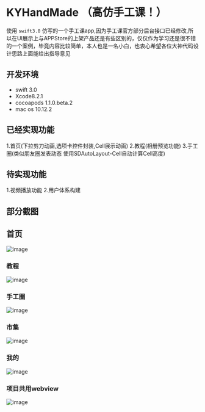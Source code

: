 # KYHandMade （高仿手工课！）

使用 `swift3.0` 仿写的一个手工课app,因为手工课官方部分后台接口已经修改,所以在UI展示上与APPStore的上架产品还是有些区别的，仅仅作为学习还是很不错的一个案例，毕竟内容比较简单，本人也是一名小白，也衷心希望各位大神代码设计思路上面能给出指导意见

## 开发环境

- swift 3.0
- Xcode8.2.1
- cocoapods 1.1.0.beta.2
- mac os 10.12.2

## 已经实现功能


1.首页(下拉剪刀动画,选项卡控件封装,Cell展示动画)
2.教程(相册预览功能)
3.手工圈(类似朋友圈发表动态 使用SDAutoLayout-Cell自动计算Cell高度)

## 待实现功能


1.视频播放功能
2.用户体系构建

## 部分截图


## 首页

![image](http://upload-images.jianshu.io/upload_images/694556-a4ca08fbea3dfecc.png?imageMogr2/auto-orient/strip%7CimageView2/2/w/1240)


### 教程

![image](http://upload-images.jianshu.io/upload_images/694556-76e3f73e1e80742a.png?imageMogr2/auto-orient/strip%7CimageView2/2/w/1240)


### 手工圈

![image](http://upload-images.jianshu.io/upload_images/694556-fb261da2432b1fde.png?imageMogr2/auto-orient/strip%7CimageView2/2/w/1240)

### 市集

![image](http://upload-images.jianshu.io/upload_images/694556-a8a198e330470be1.png?imageMogr2/auto-orient/strip%7CimageView2/2/w/1240)

### 我的

![image](http://upload-images.jianshu.io/upload_images/694556-394dc4451fe34ebd.png?imageMogr2/auto-orient/strip%7CimageView2/2/w/1240)

### 项目共用webview

![image](http://upload-images.jianshu.io/upload_images/694556-20d26296ff3be96e.png?imageMogr2/auto-orient/strip%7CimageView2/2/w/1240)

